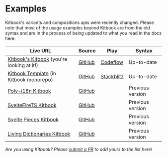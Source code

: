 # Examples

Kitbook's variants and compositions apis were recently changed. Please note that most of the usage examples beyond Kitbook are from the old syntax and are in the process of being updated to what you read in the docs here.

| Live URL | Source | Play | Syntax |
| -------- | ------ | ---------- | ------ |
| [Kitbook's Kitbook](https://kitbook.vercel.app/) (you're looking at it!)  | [GitHub](https://github.com/jacob-8/kitbook/tree/main/packages/kitbook)  | [Codeflow](https:///pr.new/jacob-8/kitbook) | Up-to-date |
| [Kitbook Template](https://kitbook-template.vercel.app/) (in Kitbook monorepo)  | [GitHub](https://github.com/jacob-8/kitbook/tree/main/packages/template) | [Stackblitz](https://stackblitz.com/github/jacob-8/kitbook/tree/main/packages/template) | Up-to-date |
| [Poly-i18n Kitbook](https://poly-i18n.vercel.app/kitbook)  | [GitHub](https://github.com/jacob-8/poly-i18n) | | Previous version |
| [SvelteFireTS Kitbook](https://sveltefirets.vercel.app/) | [GitHub](https://github.com/jacob-8/sveltefirets/tree/main/packages/sveltefirets)  | | Previous version |
| [Svelte Pieces Kitbook](https://svelte-pieces.vercel.app/)  | [GitHub](https://github.com/jacob-8/svelte-pieces)  |  | Previous version |
| [Living Dictionaries Kitbook](https://livingdictionaries.app/kitbook)  | [GitHub](https://github.com/livingtongues/living-dictionaries/tree/main/packages/site)  |  | Previous version |

*Are you using Kitbook? Please [submit a PR](https://github.com/jacob-8/kitbook/compare) to add yours to the list here!*